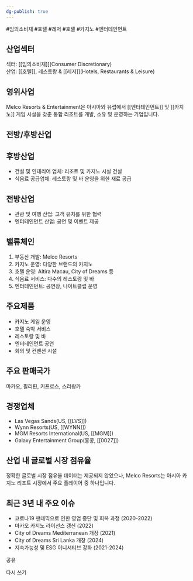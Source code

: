 ```yaml
---
dg-publish: true
---
```

#임의소비재 #호텔 #레저 #호텔 #카지노 #엔터테인먼트 

## 산업섹터

섹터: [[임의소비재]](Consumer Discretionary)  
산업: [[호텔]], 레스토랑 & [[레저]](Hotels, Restaurants & Leisure)

## 영위사업

Melco Resorts & Entertainment은 아시아와 유럽에서 [[엔터테인먼트]] 및 [[카지노]] 게임 시설을 갖춘 통합 리조트를 개발, 소유 및 운영하는 기업입니다.

## 전방/후방산업

## 후방산업

- 건설 및 인테리어 업체: 리조트 및 카지노 시설 건설
- 식음료 공급업체: 레스토랑 및 바 운영을 위한 재료 공급

## 전방산업

- 관광 및 여행 산업: 고객 유치를 위한 협력
- 엔터테인먼트 산업: 공연 및 이벤트 제공

## 밸류체인

1. 부동산 개발: Melco Resorts
2. 카지노 운영: 다양한 브랜드의 카지노
3. 호텔 운영: Altira Macau, City of Dreams 등
4. 식음료 서비스: 다수의 레스토랑 및 바
5. 엔터테인먼트: 공연장, 나이트클럽 운영

## 주요제품

- 카지노 게임 운영
- 호텔 숙박 서비스
- 레스토랑 및 바
- 엔터테인먼트 공연
- 회의 및 컨벤션 시설

## 주요 판매국가

마카오, 필리핀, 키프로스, 스리랑카

## 경쟁업체

- Las Vegas Sands(US, [[LVS]])
- Wynn Resorts(US, [[WYNN]])
- MGM Resorts International(US, [[MGM]])
- Galaxy Entertainment Group(홍콩, [[0027]])

## 산업 내 글로벌 시장 점유율

정확한 글로벌 시장 점유율 데이터는 제공되지 않았으나, Melco Resorts는 아시아 카지노 리조트 시장에서 주요 플레이어 중 하나입니다.

## 최근 3년 내 주요 이슈

- 코로나19 팬데믹으로 인한 영업 중단 및 회복 과정 (2020-2022)
- 마카오 카지노 라이선스 갱신 (2022)
- City of Dreams Mediterranean 개장 (2021)
- City of Dreams Sri Lanka 개장 (2024)
- 지속가능성 및 ESG 이니셔티브 강화 (2021-2024)

공유

다시 쓰기